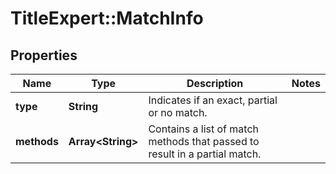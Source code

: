 # TitleExpert::MatchInfo

## Properties
Name | Type | Description | Notes
------------ | ------------- | ------------- | -------------
**type** | **String** | Indicates if an exact, partial or no match. | 
**methods** | **Array&lt;String&gt;** | Contains a list of match methods that passed to result in a partial match. | 


